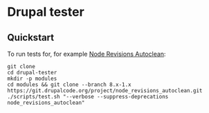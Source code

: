 Drupal tester
=====

Quickstart
-----

To run tests for, for example [Node Revisions Autoclean](https://www.drupal.org/project/node_revisions_autoclean):

    git clone
    cd drupal-tester
    mkdir -p modules
    cd modules && git clone --branch 8.x-1.x https://git.drupalcode.org/project/node_revisions_autoclean.git
    ./scripts/test.sh "--verbose --suppress-deprecations node_revisions_autoclean"
